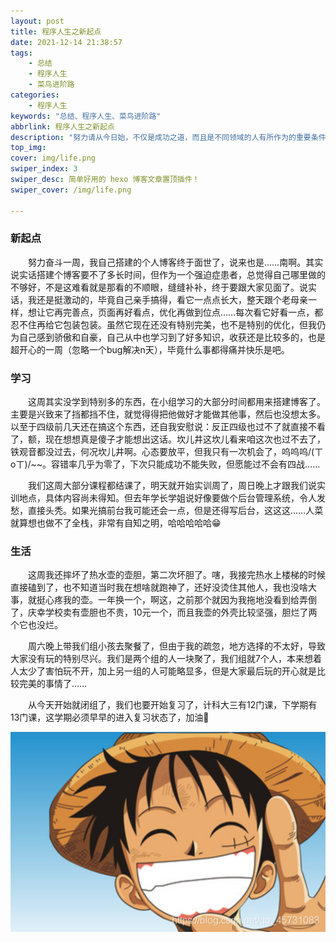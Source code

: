 ```yaml
---
layout: post
title: 程序人生之新起点
date: 2021-12-14 21:38:57
tags: 
    - 总结
    - 程序人生
    - 菜鸟进阶路
categories:
    - 程序人生
keywords: "总结、程序人生、菜鸟进阶路"
abbrlink: 程序人生之新起点
description: "努力请从今日始，不仅是成功之道，而且是不同领域的人有所作为的重要条件。"
top_img: 
cover: img/life.png
swiper_index: 3
swiper_desc: 简单好用的 hexo 博客文章置顶插件！
swiper_cover: /img/life.png

---
```


### 新起点

&emsp;&emsp;努力奋斗一周，我自己搭建的个人博客终于面世了，说来也是……南啊。其实说实话搭建个博客要不了多长时间，但作为一个强迫症患者，总觉得自己哪里做的不够好，不是这难看就是那看的不顺眼，缝缝补补，终于要跟大家见面了。说实话，我还是挺激动的，毕竟自己亲手搞得，看它一点点长大，整天跟个老母亲一样，想让它再完善点，页面再好看点，优化再做到位点……每次看它好看一点，都忍不住再给它包装包装。虽然它现在还没有特别完美，也不是特别的优化，但我仍为自己感到骄傲和自豪，自己从中也学习到了好多知识，收获还是比较多的，也是超开心的一周（忽略一个bug解决n天），毕竟什么事都得痛并快乐是吧。

### 学习

&emsp;&emsp;这周其实没学到特别多的东西，在小组学习的大部分时间都用来搭建博客了。主要是兴致来了挡都挡不住，就觉得得把他做好才能做其他事，然后也没想太多。以至于四级前几天还在搞这个东西，还自我安慰说：反正四级也过不了就直接不看了，额，现在想想真是傻子才能想出这话。坎儿井这坎儿看来咱这次也过不去了，铁观音都没过去，何况坎儿井啊。心态要放平，但我只有一次机会了，呜呜呜/(ㄒoㄒ)/~~。容错率几乎为零了，下次只能成功不能失败，但愿能过不会有四战……

​&emsp;&emsp;我们这周大部分课程都结课了，明天就开始实训周了，周日晚上才跟我们说实训地点，具体内容尚未得知。但去年学长学姐说好像要做个后台管理系统，令人发愁，直接头秃。如果光搞前台我可能还会一点，但是还得写后台，这这这……人菜就算想也做不了全栈，非常有自知之明，哈哈哈哈哈😁

### 生活

&emsp;&emsp;这周我还摔坏了热水壶的壶胆，第二次坏胆了。嗐，我接完热水上楼梯的时候直接磕到了，也不知道当时我在想啥就跑神了，还好没烫住其他人，我也没啥大事，就挺心疼我的壶。一年换一个，啊这，之前那个就因为我拖地没看到给弄倒了，庆幸学校卖有壶胆也不贵，10元一个，而且我壶的外壳比较坚强，胆烂了两个它也没烂。

&emsp;&emsp;周六晚上带我们组小孩去聚餐了，但由于我的疏忽，地方选择的不太好，导致大家没有玩的特别尽兴。我们是两个组的人一块聚了，我们组就7个人，本来想着人太少了害怕玩不开，加上另一组的人可能略显多，但是大家最后玩的开心就是比较完美的事情了……

&emsp;&emsp;从今天开始就闭组了，我们也要开始复习了，计科大三有12门课，下学期有13门课，这学期必须早早的进入复习状态了，加油💪

<img src="/img/blog.png"/>

&emsp;&emsp;